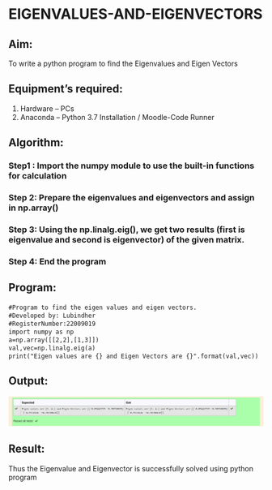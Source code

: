 # EIGENVALUES-AND-EIGENVECTORS
## Aim:
To write a python program to find the Eigenvalues and Eigen Vectors
## Equipment’s required:
1. 	Hardware – PCs
2. 	Anaconda – Python 3.7 Installation / Moodle-Code Runner
## Algorithm:
### Step1 : Import the numpy module to use the built-in functions for calculation
### Step 2: Prepare the eigenvalues and eigenvectors and assign in np.array()
### Step 3: Using the np.linalg.eig(),  we get two results (first is eigenvalue and second is eigenvector) of the given matrix.
### Step 4: End the program

## Program:
```
#Program to find the eigen values and eigen vectors.
#Developed by: Lubindher
#RegisterNumber:22009019
import numpy as np
a=np.array([[2,2],[1,3]])
val,vec=np.linalg.eig(a)
print("Eigen values are {} and Eigen Vectors are {}".format(val,vec))
```

## Output:
![output](./Screenshot%202023-01-14%20154157.jpg)
## Result:
Thus the Eigenvalue and Eigenvector is successfully solved using python program
